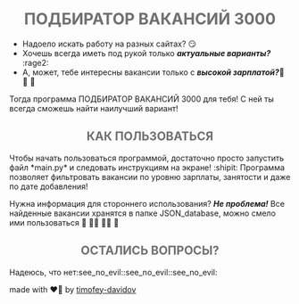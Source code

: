 <h1 style="text-align: center; color: rgb(112, 112, 112)">ПОДБИРАТОР ВАКАНСИЙ 3000</h1>

+ Надоело искать работу на разных сайтах? :smirk:
+ Хочешь всегда иметь под рукой только ***актуальные варианты?*** :rage2:
+ А, может, тебе интересны вакансии только с ***высокой зарплатой?***:money_mouth_face:	:money_mouth_face:	:money_mouth_face:	

Тогда программа ПОДБИРАТОР ВАКАНСИЙ 3000 для тебя! С ней ты всегда сможешь найти наилучший вариант!
<h2 style="text-align: center; color: rgb(112, 112, 112)">КАК ПОЛЬЗОВАТЬСЯ</h2>
Чтобы начать пользоваться программой, достаточно просто запустить файл *main.py* и следовать инструкциям на экране!
:shipit:  
Программа позволяет фильтровать вакансии по уровню зарплаты, занятости и даже по дате добавления!  
  
Нужна информация для стороннего использования? ***Не проблема!*** Все найденные вакансии хранятся в папке JSON_database, можно смело ими пользоваться :dancer:
:woman_dancing::dancer:
:woman_dancing::dancer:
:woman_dancing:
<h2 style="text-align: center; color: rgb(112, 112, 112)">ОСТАЛИСЬ ВОПРОСЫ?</h2>
Надеюсь, что нет:see_no_evil::see_no_evil::see_no_evil:
  

made with :heart_on_fire: by [timofey-davidov](https://github.com/timofey-davidov)